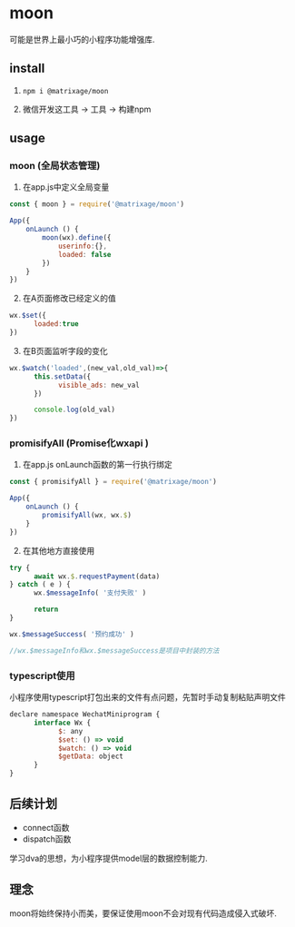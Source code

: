 # moon

可能是世界上最小巧的小程序功能增强库.

## install

1. `npm i @matrixage/moon`

2. 微信开发这工具 -> 工具 -> 构建npm

## usage

### moon (全局状态管理)

1. 在app.js中定义全局变量

```js
const { moon } = require('@matrixage/moon')

App({
	onLaunch () {
		moon(wx).define({
            userinfo:{},
			loaded: false
		})
	}
})
```

2. 在A页面修改已经定义的值

```js
wx.$set({
      loaded:true
})
```

3. 在B页面监听字段的变化

```js
wx.$watch('loaded',(new_val,old_val)=>{
      this.setData({
            visible_ads: new_val
      })

      console.log(old_val)
})
```

### promisifyAll (Promise化wxapi )

1. 在app.js onLaunch函数的第一行执行绑定

```js
const { promisifyAll } = require('@matrixage/moon')

App({
	onLaunch () {
		promisifyAll(wx, wx.$)
	}
})
```

2. 在其他地方直接使用

```js
try {
      await wx.$.requestPayment(data)
} catch ( e ) {
      wx.$messageInfo( '支付失败' )

      return
}

wx.$messageSuccess( '预约成功' )

//wx.$messageInfo和wx.$messageSuccess是项目中封装的方法
```

### typescript使用

小程序使用typescript打包出来的文件有点问题，先暂时手动复制粘贴声明文件

```js
declare namespace WechatMiniprogram {
      interface Wx {
            $: any
            $set: () => void
            $watch: () => void
            $getData: object
      }
}
```

## 后续计划

* connect函数
* dispatch函数

学习dva的思想，为小程序提供model层的数据控制能力.

## 理念

moon将始终保持小而美，要保证使用moon不会对现有代码造成侵入式破坏.



